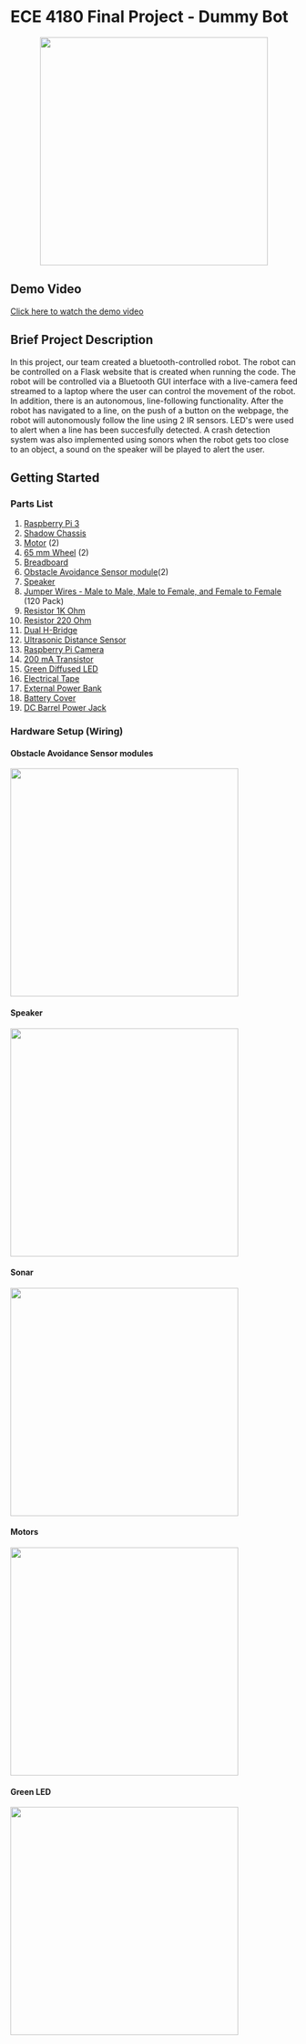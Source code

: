 # ECE 4180 Final Project - Dummy Bot
<p align="center">
<img src="https://github.com/tpetrick3/ECE4180-FinalProject/blob/500d28cca542fc554b31a36479b3f6cfc9b4c036/IMG_5728.jpg" width="400">
</p>

## Demo Video ##
[Click here to watch the demo video](https://drive.google.com/file/d/1T7-IjlprSwlbDVLUfga_Zg4BycERbjxR/preview)


## Brief Project Description ##



In this project, our team created a bluetooth-controlled robot. The robot can be controlled on a Flask website that is created when running the code. The robot will be controlled via a Bluetooth GUI interface with a live-camera feed streamed to a laptop where the user can control the movement of the robot. In addition, there is an autonomous, line-following functionality. After the robot has navigated to a line, on the push of a button on the webpage, the robot will autonomously follow the line using 2 IR sensors. LED's were used to alert when a line has been succesfully detected. A crash detection system was also implemented using sonors when the robot gets too close to an object, a sound on the speaker will be played to alert the user.


## Getting Started ##

### Parts List ###
1. [Raspberry Pi 3](https://www.raspberrypi.com/products/raspberry-pi-3-model-b/)
2. [Shadow Chassis](https://www.sparkfun.com/products/13301)
3. [Motor](https://www.sparkfun.com/products/13302) (2)
4. [65 mm Wheel](https://www.sparkfun.com/products/13259) (2)
5. [Breadboard](https://www.sparkfun.com/products/12002)
6. [Obstacle Avoidance Sensor module](https://www.amazon.com/OSOYOO-Infrared-Obstacle-Avoidance-Arduino/dp/B01I57HIJ0)(2)
7. [Speaker](https://www.sparkfun.com/products/11089)
8. [Jumper Wires - Male to Male, Male to Female, and Female to Female](https://www.amazon.com/EDGELEC-Breadboard-Optional-Assorted-Multicolored/dp/B07GD2BWPY/ref=sr_1_3?crid=OV5MBZZ8V4T8&keywords=male+to+male+jumper+wires&qid=1639343284&s=electronics&sprefix=male+to+male+jump%2Celectronics%2C146&sr=1-3) (120 Pack)
9. [Resistor 1K Ohm](https://www.sparkfun.com/products/14492)
10. [Resistor 220 Ohm](https://www.sparkfun.com/products/17994)
11. [Dual H-Bridge](https://www.sparkfun.com/products/14450)
12. [Ultrasonic Distance Sensor](https://www.sparkfun.com/products/15569)
13. [Raspberry Pi Camera](https://www.raspberrypi.com/products/camera-module-v2/)
14. [200 mA Transistor](https://www.sparkfun.com/products/521)
15. [Green Diffused LED](https://www.sparkfun.com/products/10633)
16. [Electrical Tape](https://www.amazon.com/Scotch-Electrical-Tape-4-Inch-66-Foot/dp/B001ULCB1O)
17. [External Power Bank](https://www.amazon.com/Alongza-Portable-Charger-10000mAh-External/dp/B082X53VDL/ref=sr_1_34?keywords=small+external+power+supply&qid=1639343777&s=electronics&sr=1-34)
18. [Battery Cover](https://www.sparkfun.com/products/12083)
19. [DC Barrel Power Jack](https://www.sparkfun.com/products/119)

### Hardware Setup (Wiring) ###

#### Obstacle Avoidance Sensor modules ####

<p align="left">
<img src="https://github.com/tpetrick3/ECE4180-FinalProject/blob/cd7bae4ffe6b8fe3ce1d59c48750e090fb257a88/images/circuit.png" width="400">
</p>

#### Speaker ####

<p align="left">
<img src="https://github.com/tpetrick3/ECE4180-FinalProject/blob/0fe1c11d0b63ebe17f9462220c63f7d08fec130f/images/speaker.png" width="400">
</p>

#### Sonar ####

<p align="left">
<img src="https://github.com/tpetrick3/ECE4180-FinalProject/blob/a6d8070e16e2f38da2f6ff92a71209e0e0f5395e/images/sonar.png" width="400">
</p>

#### Motors ####

<p align="left">
<img src="https://github.com/tpetrick3/ECE4180-FinalProject/blob/58a6084d8c30eaf722c3631d64497e00d288d69c/images/motorCircuit.png" width="400">
</p>

#### Green LED ####

<p align="left">
<img src="https://github.com/tpetrick3/ECE4180-FinalProject/blob/58a6084d8c30eaf722c3631d64497e00d288d69c/images/greenLED.png" width="400">
</p>
